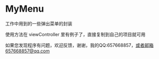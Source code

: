 # MyMenu
工作中用到的一些弹出菜单的封装

使用方法在 viewController 里有例子了，直接复制到自己的项目就可用


如果您发现程序有问题，欢迎反馈，谢谢，我的QQ:657668857，或者邮箱657668857@qq.com
